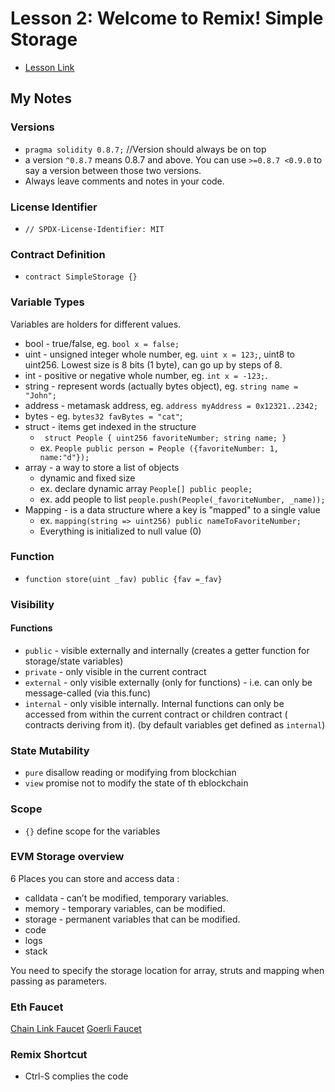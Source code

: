 # Lesson 2: Welcome to Remix! Simple Storage

- [Lesson Link](https://github.com/smartcontractkit/full-blockchain-solidity-course-js#lesson-2-welcome-to-remix-simple-storage)

## My Notes

### Versions

- `pragma solidity 0.8.7;` //Version should always be on top
- a version `^0.8.7` means 0.8.7 and above. You can use `>=0.8.7 <0.9.0` to say a version between those two versions.
- Always leave comments and notes in your code.

### License Identifier

- `// SPDX-License-Identifier: MIT`

### Contract Definition

- `contract SimpleStorage {}`

### Variable Types

Variables are holders for different values.

- bool - true/false, eg. `bool x = false;`
- uint - unsigned integer whole number, eg. `uint x = 123;`, uint8 to uint256. Lowest size is 8 bits (1 byte), can go up by steps of 8.
- int - positive or negative whole number, eg. `int x = -123;`.
- string - represent words (actually bytes object), eg. `string name = "John";`
- address - metamask address, eg. `address myAddress = 0x12321..2342;`
- bytes - eg. `bytes32 favBytes = "cat"`;
- struct - items get indexed in the structure
  - ` struct People { uint256 favoriteNumber; string name; }`
  - ex. `People public person = People ({favoriteNumber: 1, name:"d"});`
- array - a way to store a list of objects
  - dynamic and fixed size
  - ex. declare dynamic array `People[] public people;`
  - ex. add people to list `people.push(People(_favoriteNumber, _name));`
- Mapping - is a data structure where a key is "mapped" to a single value
  - ex. `mapping(string => uint256) public nameToFavoriteNumber;`
  - Everything is initialized to null value (0)

### Function

- `function store(uint _fav) public {fav =_fav}`

### Visibility

#### Functions

- `public` - visible externally and internally (creates a getter function for storage/state variables)
- `private` - only visible in the current contract
- `external` - only visible externally (only for functions) - i.e. can only be message-called (via this.func)
- `internal` - only visible internally. Internal functions can only be accessed from within the current contract or children contract ( contracts deriving from it). (by default variables get defined as `internal`)

### State Mutability

- `pure` disallow reading or modifying from blockchian
- `view` promise not to modify the state of th eblockchain

### Scope

- `{}` define scope for the variables

### EVM Storage overview

6 Places you can store and access data :

- calldata - can’t be modified, temporary variables.
- memory - temporary variables, can be modified.
- storage - permanent variables that can be modified.
- code
- logs
- stack

You need to specify the storage location for array, struts and mapping when passing as parameters.

### Eth Faucet

[Chain Link Faucet](https://docs.chain.link/docs/link-token-contracts/#goerli)
[Goerli Faucet](https://goerlifaucet.com/)

### Remix Shortcut

- Ctrl-S complies the code
